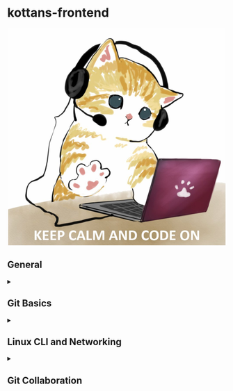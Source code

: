 # kottans-frontend
<p align="center">
<img src="https://github.com/kryvoshei/kottans-frontend/blob/main/images/photo_5454291811322411856_y.jpg" style="width: 500px; height: 500px; max-width: 100%;">
</p>

## General
<details><summary><h2>Git Basics</h2></summary>
<h3>:white_check_mark: Coursera Introduction to Git and GitHub</h3>
<details><summary>Week 1</summary>
  <img src="https://github.com/kryvoshei/kottans-frontend/blob/main/task_git_basics/coursera-git-week-1.png">
  </details>
  <details><summary>Week 2</summary>
  <img src="https://github.com/kryvoshei/kottans-frontend/blob/main/task_git_basics/coursera-git-week-2.png">
  </details>
  
**Things new to me:**
  <p>I have used before a few commands, such as <i>git add</i>, <i>git commit</i>, <i>git push</i>, <i>git clone</i>, <i>git status</i>, <i>git merge</i>, so many things were actually new. They definitely should be put into practice as much as possible to solidify knowledge.</p>

**What amazed me:**
<p>The anatomy of a commit message was a complete discovery. So, I know now that a commit message is generally broken up into a few sections. The first line is usually kept to about 50 characters or less. The line contains a short description of what the commit changes are about. After the first line, comes an empty line, and the rest of the text is usually kept under 72 characters.</p>

**Things to be used in the future:**

- <code>git rm</code> - deletes or removes a file;
- <code>git reset</code> - basically resets the repo, throwing away some changes;
- <code>git commit --amend</code> - is used to make changes to commits after-the-fact, which can be useful for making notes about a given commit;
- <code>git revert</code> - makes a new commit which effectively rolls back a previous commit.

<h3>:white_check_mark: learngitbranching.js.org</h3>
<details><summary>Introduction Sequence</summary>
  <img src="https://github.com/kryvoshei/kottans-frontend/blob/main/task_git_basics/introduction-sequence.png">
  </details>
  <details><summary>Push and Pull</summary>
  <img src="https://github.com/kryvoshei/kottans-frontend/blob/main/task_git_basics/push-pull.png">
  </details>
  
**Things new to me:**
<p>Introduction to git commits was quite simple. But it never hurts to repeat the information.</p>

**What amazed me:**
<p>Practicing how to fetch data from a remote repository with the command <code>git fetch</code> was valuable.</p>

**Things to be used in the future:**
<p>All the commands from this part of https://learngitbranching.js.org/ (namely, <code>git push</code>, <code>git pull</code>, <code>git fetch</code>, etc.) can be used in the workflow.</p>
</details>
<details><summary><h2>Linux CLI and Networking</h2></summary>
  <details><summary><h3>:white_check_mark: Linux Survival (4 modules) (watch screenshots here)</h3></summary>
  <img src="https://github.com/kryvoshei/kottans-frontend/blob/main/task_linux_cli/linux-quiz-1.png">
  <img src="https://github.com/kryvoshei/kottans-frontend/blob/main/task_linux_cli/linux-quiz-2.png">
  <img src="https://github.com/kryvoshei/kottans-frontend/blob/main/task_linux_cli/linux-quiz-3.png">
  <img src="https://github.com/kryvoshei/kottans-frontend/blob/main/task_linux_cli/linux-quiz-4.png">
 </details>  

**Things new to me:**
<p>This is my first time working with Linux, or better said - with a simulated Linux terminal. When you face something for the first time, everything is an unexplored territory.</p>

**What amazed me:**
<p>
<ul>
<li><code>ps aux</code> - to list all the processes;</li>
<li><code>chmod</code> - to change mode, change security permissions (for u - user, g - group, o - other);</li>
<li><code>man</code> (stands for manual) - displays portions of online documentation;</li>
<li><code>man man</code> - allows to search for commands which partain to a particular subject.</li>
  </ul>
  </p>

**Things to be used in the future:**
<p>I am pretty sure that I will use Linux in practice someday and the studied material will come to the rescue. If all the commands exist, then they are used, hopefully, I will use all of them.</p>

  <h3>:white_check_mark: HTTP: The Protocol Every Web Developer Must Know—Part 1</h3>
  
**Things new to me:**
<p>HTTP verbs in a request that are though less used: <strong>HEAD</strong>, <strong>TRACE</strong>, <strong>OPTIONS</strong>.</p>

**What amazed me:**
<p>Number of general headers are shared by both the request and response messages: <code>Cache-Control</code>, <code>Connection</code>, <code>Connection</code>, <code>Pragma</code>, <code>Trailer</code>, <code>Transfer-encoding</code>, <code>Via</code>, <code>Upgrade</code>.
</p>

**Things to be used in the future:**
<p>How to send an HTTP Request With the Fetch API and choose the right HTTP verbs and headers for my use-case.</p>

<h3>:white_check_mark: HTTP: The Protocol Every Web Developer Must Know—Part 2</h3>
  
**Things new to me:**
<p>Existence of digest authentication that does not transfer a password to the server, instead, the client takes the password and the username.</p>

**What amazed me:**
<p>If the server does not send any Cache-Control headers, the client is free to use its own heuristic expiration algorithm to determine freshness.
</p>

**Things to be used in the future:**
<p>Now I know all the cache processing which will definitely be useful in my future work.</p>
  </details>
  
<details><summary><h2>Git Collaboration</h2></summary>
  <details><summary><h3>:white_check_mark:  Introduction to Git and GitHub Weeks 3 and 4 (watch screenshots here)</h3></summary>
  <img src="https://github.com/kryvoshei/kottans-frontend/blob/main/task_git_collaboration/coursera-git-week-3.png">
  <img src="https://github.com/kryvoshei/kottans-frontend/blob/main/task_git_collaboration/coursera-git-week-4.png">
   </details> 
   
**Things new to me:**
<p>We have two options for combining commits, <i>squash</i> and <i>fix up</i>. In both cases, the contents of the selected commit are merged into the previous commit in the list. </p>

**What amazed me:**
<p>There is an option of auto-merge. People with write permissions to a repository can enable auto-merge for a pull request.
</p>

**Things to be used in the future:**
<p>As advided, I will not rebase changes that have been pushed to remote repos.</p>
  
  <details><summary><h3>:white_check_mark: learngitbranching.js.org (watch screenshots here)</h3></summary>
  <img src="https://github.com/kryvoshei/kottans-frontend/blob/main/task_git_collaboration/git-1.png">
  <img src="https://github.com/kryvoshei/kottans-frontend/blob/main/task_git_collaboration/git-2.png">
   </details> 
  
  **Things new to me:**
  <p>Well, this part was a bit challenging, among new things I can pick 
  <ul>
    <li><code>git stash</code> - to stash the changes in a dirty working directory away;</li>
    <li><code>git cherry-pick</code> - enables arbitrary Git commits to be picked by reference and appended to the current working HEAD.</li>
  </ul>
  </p>

**What amazed me:**
<p>
  <ul>
  <li><code>git pull --rebase</code> - when we pull remote changes with the flag --rebase, then our local changes are reapplied on top of the remote changes;</li>
  <li><code>git pull --merge</code> - when we pull remote changes with the flag --merge, then our local changes are merged with the remote changes.</li>
</ul>
</p>

**Things to be used in the future:**
<p><ul>
  <li><code>git rebase</code> - to move or combine a sequence of commits to a new base commit;</li>
   <li><code>git cherry-pick</code></li>
</ul>
And only practice will show which commands are actually better to use in certain cases.
</p>
 </details>  


